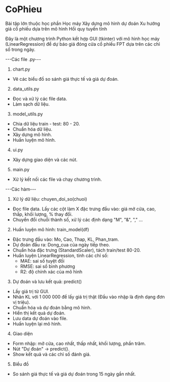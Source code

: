 # CoPhieu
Bài tập lớn thuộc học phần Học máy
Xây dựng mô hình dự đoán Xu hướng giá cổ phiếu dựa trên mô hình Hồi quy tuyến tính

Đây là một chương trình Python kết hợp GUI (tkinter) với mô hình học máy (LinearRegression) để dự báo giá đóng cửa cổ phiếu FPT dựa trên các chỉ số trong ngày.

---Các file .py---
1. chart.py
  - Vẽ các biểu đồ so sánh giá thực tế và giá dự đoán.
2. data_utils.py
  - Đọc và xử lý các file data.
  - Làm sạch dữ liệu.
3. model_utils.py
  - Chia dữ liệu train - test: 80 - 20.
  - Chuẩn hóa dữ liệu.
  - Xây dựng mô hình.
  - Huấn luyện mô hình.
4. ui.py
  - Xây dựng giao diện và các nút.
5. main.py
  - Xử lý kết nối các file và chạy chương trình.


---Các hàm---
1. Xử lý dữ liệu: chuyen_doi_so(chuoi)
  - Đọc file data. Lấy các cột làm X đặc trưng đầu vào: giá mở cửa, cao, thấp, khối lượng, % thay đổi.
  - Chuyển đổi chuỗi thành số, xử lý các định dạng "M", "&", "," ...
2. Huấn luyện mô hình: train_model(df)
  - Đặc trưng đầu vào: Mo, Cao, Thap, KL, Phan_tram.
  - Dự đoán đầu ra: Dong_cua của ngày tiếp theo.
  - Chuẩn hóa đặc trưng (StandardScaler), tách train/test 80-20.
  - Huấn luyện LinearRegression, tính các chỉ số:
    + MAE: sai số tuyệt đối
    + RMSE: sai số bình phương
    + R2: độ chính xác của mô hình
3. Dự đoán và lưu kết quả: predict()
  - Lấy giá trị từ GUI.
  - Nhân KL với 1 000 000 để lấy giá trị thật (Đầu vào nhập là định dạng đơn vị triệu).
  - Chuẩn hóa và dự đoán bằng mô hình.
  - Hiển thị kết quả dự đoán.
  - Lưu data dự đoán vào file.
  - Huấn luyện lại mô hình.
4. Giao diện
  - Form nhập: mở cửa, cao nhất, thấp nhất, khối lượng, phần trăm.
  - Nút "Dự đoán" -> predict().
  - Show kết quả và các chỉ số đánh giá.
5. Biểu đồ
  - So sánh giá thực tế và giá dự đoán trong 15 ngày gần nhất.
